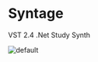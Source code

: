 # Syntage
VST 2.4 .Net Study Synth

![default](https://cloud.githubusercontent.com/assets/2791094/18190223/a8c67396-70c9-11e6-9e09-d199baad9948.png)
